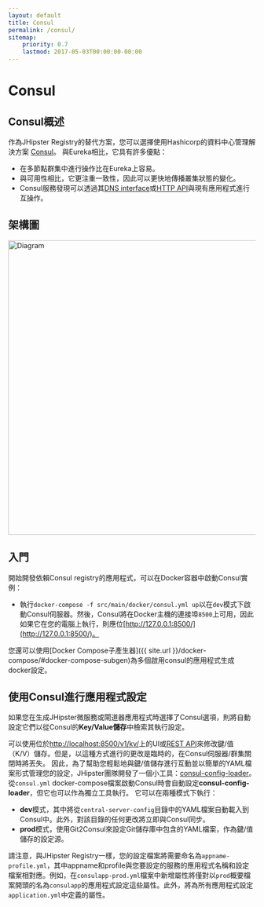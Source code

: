 ```yaml
---
layout: default
title: Consul
permalink: /consul/
sitemap:
    priority: 0.7
    lastmod: 2017-05-03T00:00:00-00:00
---
```


# <i class="fa fa-bullseye"></i> Consul

## Consul概述

作為JHipster Registry的替代方案，您可以選擇使用Hashicorp的資料中心管理解決方案 [Consul](https://www.consul.io/)。
與Eureka相比，它具有許多優點：

- 在多節點群集中進行操作比在Eureka上容易。
- 與可用性相比，它更注重一致性，因此可以更快地傳播叢集狀態的變化。
- Consul服務發現可以透過其[DNS interface](https://www.consul.io/docs/agent/dns.html)或[HTTP API](https://www.consul.io/docs/agent/http.html)與現有應用程式進行互操作。

## 架構圖

<img src="{{ site.url }}/images/microservices_architecture_detail.003.png" alt="Diagram" style="width: 800; height: 600" class="img-responsive"/>

## 入門

開始開發依賴Consul registry的應用程式，可以在Docker容器中啟動Consul實例：

- 執行`docker-compose -f src/main/docker/consul.yml up`以在`dev`模式下啟動Consul伺服器。然後，Consul將在Docker主機的連接埠`8500`上可用，因此如果它在您的電腦上執行，​​則應位[http://127.0.0.1:8500/](http://127.0.0.1:8500/)。

您還可以使用[Docker Compose子產生器]({{ site.url }}/docker-compose/#docker-compose-subgen)為多個啟用consul的應用程式生成docker設定。

## 使用Consul進行應用程式設定

如果您在生成JHipster微服務或閘道器應用程式時選擇了Consul選項，則將自動設定它們以從Consul的**Key/Value儲存**中檢索其執行設定。

可以使用位於[http://localhost:8500/v1/kv/](http://localhost:8500/v1/kv/)上的UI或[REST API](https://www.consul.io/intro/getting-started/kv.html)來修改鍵/值（K/V）儲存。但是，以這種方式進行的更改是臨時的，在Consul伺服器/群集關閉時將丟失。
因此，為了幫助您輕鬆地與鍵/值儲存進行互動並以簡單的YAML檔案形式管理您的設定，JHipster團隊開發了一個小工具：[consul-config-loader](https://github.com/jhipster/consul-config-loader)。
從`consul.yml` docker-compose檔案啟動Consul時會自動設定**consul-config-loader**，但它也可以作為獨立工具執行。
它可以在兩種模式下執行：

- **dev**模式，其中將從`central-server-config`目錄中的YAML檔案自動載入到Consul中。此外，對該目錄的任何更改將立即與Consul同步。
- **prod**模式，使用Git2Consul來設定Git儲存庫中包含的YAML檔案，作為鍵/值儲存的設定源。

請注意，與JHipster Registry一樣，您的設定檔案將需要命名為`appname-profile.yml`，其中appname和profile與您要設定的服務的應用程式名稱和設定檔案相對應。例如，在`consulapp-prod.yml`檔案中新增屬性將僅對以`prod`概要檔案開頭的名為`consulapp`的應用程式設定這些屬性。此外，將為所有應用程式設定`application.yml`中定義的屬性。
